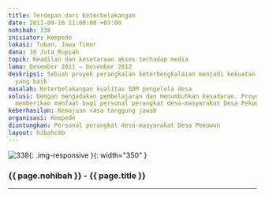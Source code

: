```yaml
---
title: Terdepan dari Keterbelakangan
date: 2011-09-16 11:08:00 +07:00
nohibah: 338
inisiator: Kompede
lokasi: Tuban, Jawa Timur
dana: 10 Juta Rupiah
topik: Keadilan dan kesetaraan akses terhadap media
lama: Desember 2011 – Desember 2012
deskripsi: Sebuah proyek perangkaian keterbengkalaian menjadi kekuatan dengan pengelolaan
  yang baik
masalah: Keterbelakangan kualitas SDM pengelola desa
solusi: Dengan mengadakan pembelajaran dan menumbuhkan kesadaran. Proyek ini akan
  memberikan manfaat bagi personal perangkat desa-masyarakat Desa Pekuwon
keberhasilan: Kemajuan rasa tanggung jawab
organisasi: Kompede
diuntungkan: Personal perangkat desa-masyarakat Desa Pekuwon
layout: hibahcmb
---
```


![338](/static/img/hibahcmb/338.png){: .img-responsive }{: width="350" }

### {{ page.nohibah }} - {{ page.title }}

---
